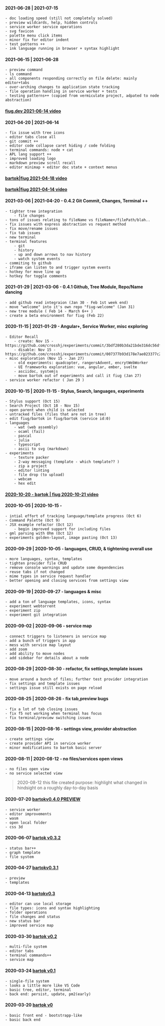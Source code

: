 #### 2021-06-28 | 2021-07-15
	- doc loading speed (still not completely solved)
	- preview wildcards, help, hidden controls
	- service worker service operations
	- svg favicon
	- palette menu click items
	- minor fix for editor indent
	- test patterns ++
	- ink language running in browser + syntax highlight

#### 2021-06-15 | 2021-06-28
	- preview command
	- ls command
	- all components responding correctly on file delete: mainly editor+tabs
	- over-arching changes to application state tracking
	- file operation handling in service worker + tests
	- testing patterns++ (copied from vermiculate project, adpated to node abstraction)

#### [fiug.dev 2021-06-14 video](https://www.youtube.com/watch?v=zDPFYCLt_rE)

#### 2021-04-20 | 2021-06-14
	- fix issue with tree icons
	- editor tabs close all
	- git commit ++
	- editor code collapse caret hiding / code folding
	- terminal commands: node + cat
	- APL lang support ++
	- improved loading logo
	- markdown preview scroll recall
	- editor minimap + editor doc state + context menus

#### [bartok|fiug 2021-04-18 video](https://www.youtube.com/watch?v=ODoJo1G39Kw)

#### [bartok|fiug 2021-04-14 video](https://www.youtube.com/watch?v=jxTI9ICtAj8)

#### 2021-03-06 | 2021-04-20 - 0.4.2 Git Commit, Changes, Terminal ++
	- tighter tree integration
		- file changes
	- tons of issues relating to fileName vs fileName+/filePath/blah..
	- fix issues with express abstraction vs request method
	- fix move/rename issues
	- fix tab issues
	- new terminal
	- terminal features
		- git
		- history
		- up and down arrows to nav history
		- watch system events
	- commiting to github
	- iframe can listen to and trigger system events
	- hotkey for move line up
	- hotkey for toggle comments

#### 2021-01-29 | 2021-03-06 - 0.4.1 Github, Tree Module, Repo/Name dancing
	- add github read integraion (Jan 30 - Feb 1st week end)
	- move "welcome" into it's own repo "fiug-welcome" (Jan 31)
	- new tree module ( Feb 14 - March 6++ )
	- create a beta environment for fiug (Feb 22)

#### 2020-11-15 | 2021-01-29 - Angular+, Service Worker, misc exploring
	- Editor Recall
		- create: Nov 15 - https://github.com/crosshj/experiments/commit/3bdf280b3da21bde316dc56df7fc852fe5f94ffb
		- disable: Nov 15 - https://github.com/crosshj/experiments/commit/007377b93d178e7ae023377c23b508eeacb35518 
	- misc exploration (Nov 15 - Jan 27)
		- old experiments: quadcopter, rangersAdvent, encrytWebWorker
		- UI frameworks exploration: vue, angular, ember, svelte
		- asciidoc, systemjs
		- move bartok out of experiments and call it fiug (Jan 27)
	- service worker refactor ( Jan 29 )

#### 2020-10-15 | 2020-11-15 - Stylus, Search, languages, experiments
	- Stylus support (Oct 15)
	- Search Project (Oct 18 - Nov 15)
	- open parent when child is selected
	- untracked files (files that are not in tree)
	- edit fiug/bartok in fiug/bartok (service id:0)
	- languages
		- wat (web assembly)
		- ocaml (fail)
		- pascal
		- julia
		- typescript
		- ascii to svg (markdown)
	- experiments
		- texture packer
		- 2-way messaging (template - which template?? )
		- zip a project
		- editor linting
		- file drop (to upload)
		- webcam
		- hex edit
		
#### [2020-10-20 - bartok | fiug 2020-10-21 video](https://www.youtube.com/watch?v=UVkLaif92Xg)

#### 2020-10-05 | 2020-10-15 -
	- intial effort of tracking language/template progress (Oct 6)
	- Command Palette (Oct 9)
	- JSX example refactor (Oct 12)
		- begin improved support for including files
	- gml parsing with Ohm (Oct 12)
	- experiments golden-layout, image pasting (Oct 13)

#### 2020-09-29 | 2020-10-05 - languages, CRUD, & tightening overall use
	- more languages, syntax, templates
	- tighten provider file CRUD
	- remove console warnings and update some dependencies
	- reuse tabs if not changed
	- mime types in service request handler
	- better opening and closing services from settings view

#### 2020-09-19 | 2020-09-27 - languages & misc
	- add a ton of language templates, icons, syntax
	- experiment webtorrent
	- experiment zip
	- experiment git integration

#### 2020-09-02 | 2020-09-06 - service map
	- connect triggers to listeners in service map
	- add a bunch of triggers in app
	- mess with service map layout
	- add zoom
	- add ability to move nodes
	- add sidebar for details about a node

#### 2020-08-29 | 2020-08-30 - refactor, fix settings,template issues
	- move around a bunch of files; further test provider integration
	- fix settings and template issues
	- settings issue still exists on page reload

#### 2020-08-25 | 2020-08-26 - fix tab,preview bugs
	- fix a lot of tab closing issues
	- fix f5 not working when terminal has focus
	- fix terminal/preview switching issues

#### 2020-08-15 | 2020-08-16 - settings view, provider abstraction
	- create settings view
	- create provider API in service worker
	- minor modifications to bartok basic server

#### 2020-08-11 | 2020-08-12 - no files/services open views
	- no files open view
	- no service selected view


> 2020-08-12 this file created
> purpose: highlight what changed in hindsight on a roughly day-to-day basis


#### 2020-07-20 [bartokv0.4.0 PREVIEW](https://www.youtube.com/watch?v=_wWBVz9gvSk)
	- service worker
	- editor improvements
	- wasm
	- open local folder
	- css 3d

#### 2020-06-07 [bartok v0.3.2](https://www.youtube.com/watch?v=lPs6YQCHlc4)
	- status bar++
	- graph template
	- file system

#### 2020-04-27 [bartokv0.3.1](https://www.youtube.com/watch?v=1pV9gX1ida0)
	- preview
	- templates

#### 2020-04-13 [bartokv0.3](https://www.youtube.com/watch?v=LAKMr2ARd34)
	- editor can use local storage
	- file types: icons and syntax highlighting
	- folder operations
	- file changes and status
	- new status bar
	- improved service map

#### 2020-03-30 [bartok v0.2](https://www.youtube.com/watch?v=NJc68mc8Wag)
	- multi-file system
	- editor tabs
	- terminal commands++
	- service map

#### 2020-03-24 [bartok v0.1](https://www.youtube.com/watch?v=nFXOxs-oDMA)
	- single-file system
	- looks a little more like VS Code
	- basic tree, editor, terminal
	- back end: persist, update, pm2(early)

#### 2020-03-20 [bartok v0](https://www.youtube.com/watch?v=yKxyX_6NMZQ)
	- basic front end - bootstrapp-like
	- basic back end